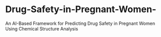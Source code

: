 # Drug-Safety-in-Pregnant-Women-
An AI-Based Framework for Predicting Drug Safety in Pregnant Women Using Chemical Structure Analysis
